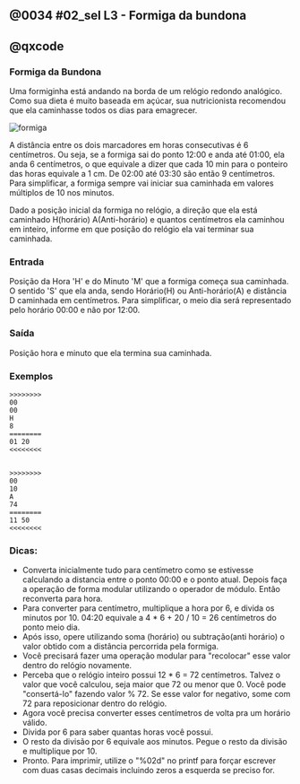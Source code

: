 ## @0034 #02_sel L3 - Formiga da bundona
## @qxcode

### Formiga da Bundona

Uma formiginha está andando na borda de um relógio redondo analógico. Como sua dieta é muito baseada em açúcar, sua nutricionista recomendou que ela caminhasse todos os dias para
emagrecer.



![formiga](capa.jpg)



A distância entre os dois marcadores em horas consecutivas é 6 centímetros. Ou seja, se a formiga sai do ponto 12:00 e anda até 01:00, ela anda 6 centímetros, o que equivale a dizer que cada 10 min para o ponteiro das horas equivale a 1 cm. De 02:00 até 03:30 são então 9 centímetros. Para simplificar, a formiga sempre vai iniciar sua caminhada em valores múltiplos de 10 nos minutos.



Dado a posição inicial da formiga no relógio, a direção que ela está caminhado H(horário) A(Anti-horário) e quantos centímetros ela caminhou em inteiro, informe em que posição do relógio ela vai terminar sua caminhada.



### Entrada

Posição da Hora 'H' e do Minuto 'M' que a formiga começa sua caminhada. O sentido 'S' que ela anda, sendo Horário(H) ou Anti-horário(A) e distância D caminhada em centímetros. Para simplificar, o meio dia será representado pelo horário 00:00 e não por 12:00.



### Saída

Posição hora e minuto que ela termina sua caminhada.



### Exemplos

```
>>>>>>>>
00
00
H
8
========
01 20
<<<<<<<<


>>>>>>>>
00
10
A
74
========
11 50
<<<<<<<<

```
<!---

>>>>>>>>
00
40
A
1
========
00 30
<<<<<<<<


>>>>>>>>
00
10
A
2
========
11 50
<<<<<<<<


>>>>>>>>
07
40
A
915
========
11 10
<<<<<<<<


>>>>>>>>
05
10
H
492
========
03 10
<<<<<<<<


>>>>>>>>
09
10
H
27
========
01 40
<<<<<<<<


>>>>>>>>
02
10
A
926
========
03 50
<<<<<<<<


>>>>>>>>
00
00
H
736
========
02 40
<<<<<<<<


>>>>>>>>
11
20
A
429
========
11 50
<<<<<<<<


>>>>>>>>
02
20
H
123
========
10 50
<<<<<<<<


>>>>>>>>
07
10
A
802
========
05 30
<<<<<<<<


>>>>>>>>
06
00
A
167
========
02 10
<<<<<<<<


>>>>>>>>
01
40
A
42
========
06 40
<<<<<<<<


>>>>>>>>
09
30
A
919
========
00 20
<<<<<<<<


>>>>>>>>
08
10
H
324
========
02 10
<<<<<<<<


>>>>>>>>
11
00
A
526
========
07 20
<<<<<<<<


>>>>>>>>
07
20
H
873
========
08 50
<<<<<<<<


>>>>>>>>
02
20
H
281
========
01 10
<<<<<<<<


>>>>>>>>
09
30
H
327
========
04 00
<<<<<<<<


>>>>>>>>
08
50
H
729
========
10 20
<<<<<<<<


>>>>>>>>
01
50
H
895
========
07 00
<<<<<<<<


>>>>>>>>
06
30
H
367
========
07 40
<<<<<<<<


>>>>>>>>
02
20
A
750
========
09 20
<<<<<<<<

--->

### Dicas:

* Converta inicialmente tudo para centímetro como se estivesse calculando a distancia entre o ponto 00:00 e o ponto atual. Depois faça a operação de forma modular utilizando o operador de módulo. Então reconverta para hora.
* Para converter para centímetro, multiplique a hora por 6, e divida os minutos por 10. 04:20 equivale a 4 \* 6 + 20 / 10 = 26 centímetros do ponto meio dia.
* Após isso, opere utilizando soma (horário) ou subtração(anti horário) o valor obtido com a distância percorrida pela formiga.
* Você precisará fazer uma operação modular para "recolocar" esse valor dentro do relógio novamente.
* Perceba que o relógio inteiro possui 12 \* 6 = 72 centímetros. Talvez o valor que você calculou, seja maior que 72 ou menor que 0. Você pode "consertá-lo" fazendo valor % 72. Se esse valor for negativo, some com 72 para reposicionar dentro do relógio. 
* Agora você precisa converter esses centímetros de volta pra um horário válido.
* Divida por 6 para saber quantas horas você possui.
* O resto da divisão por 6 equivale aos minutos. Pegue o resto da divisão e multiplique por 10. 
* Pronto. Para imprimir, utilize o "%02d" no printf para forçar escrever com duas casas decimais incluindo zeros a esquerda se preciso for.